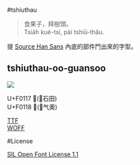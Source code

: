 #tshiuthau
> 食果子，拜樹頭。  
> Tsia̍h kué-tsí, pài tshiū-thâu.

提 [Source Han Sans](https://github.com/adobe-fonts/source-han-sans) 內底的部件鬥出來的字型。

## tshiuthau-oo-guansoo
![](https://github.com/glll4678/tshiuthau/raw/master/tshiuthau-oo-guansoo.png)   

U+F0117 󰄗(⿰石田)  
U+F0118 󰄘(⿹气奧)  

[TTF](https://github.com/glll4678/tshiuthau/raw/master/tshiuthau-oo-guansoo.ttf)  
[WOFF](https://github.com/glll4678/tshiuthau/raw/master/tshiuthau-oo-guansoo.woff)

#License

[SIL Open Font License 1.1](http://scripts.sil.org/OFL)